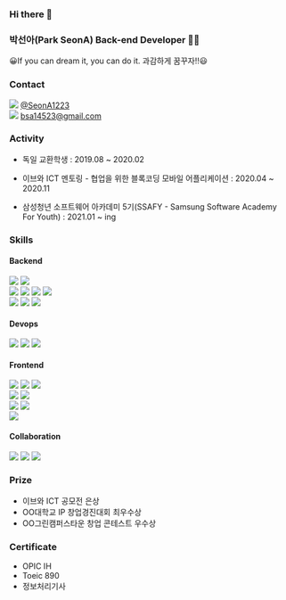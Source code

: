 ### Hi there 👋

### 박선아(Park SeonA) Back-end Developer 👩‍💻

😀If you can dream it,  you can do it. 과감하게 꿈꾸자!!😃

### Contact

<img src="https://img.shields.io/badge/GitHub-181717?style=flat&logo=GitHub&logoColor=white"> [@SeonA1223](https://github.com/SeonA1223)
<br/>
<img src="https://img.shields.io/badge/Gmail-EA4335?style=flat&logo=Gmail&logoColor=white"> bsa14523@gmail.com

### Activity

- 독일 교환학생 : 2019.08 ~ 2020.02

- 이브와 ICT 멘토링 - 협업을 위한 블록코딩 모바일 어플리케이션 :  2020.04 ~ 2020.11

- 삼성청년 소프트웨어 아카데미 5기(SSAFY - Samsung Software Academy For Youth) : 2021.01 ~ ing



### Skills

#### Backend
<div>
<img src="https://img.shields.io/badge/java-%23ED8B00.svg?style=flat&logo=java&logoColor=white">
<img src="https://img.shields.io/badge/node.js-6DA55F?style=flat&logo=node.js&logoColor=white">
</div>
<div>
<img src="https://img.shields.io/badge/SpringBoot-6DB33F?style=flat&logo=springboot&logoColor=white">
<img src="https://img.shields.io/badge/Apache%20Maven-C71A36?style=flat&logo=Apache%20Maven&logoColor=white">
<img src="https://img.shields.io/badge/Gradle-02303A.svg?style=flat&logo=Gradle&logoColor=white">
<img src="https://img.shields.io/badge/IntelliJIDEA-000000.svg?style=flat&logo=intellij-idea&logoColor=white">
</div>
<div>
<img src="https://img.shields.io/badge/-MySQL-4479A1?style=flat&logo=mysql&logoColor=ffffff">
<img src="https://img.shields.io/badge/redis-%23DD0031.svg?style=flat&logo=redis&logoColor=white">
<img src="https://img.shields.io/badge/firebase-%23039BE5.svg?style=flat&logo=firebase">
</div>

#### Devops

<div>
<img src="https://img.shields.io/badge/AWS-232F3E?style=flat&logo=AmazonAWS&logoColor=white">
<img src="https://img.shields.io/badge/Docker-2496ED?style=flat&logo=Docker&logoColor=white">
<img src="https://img.shields.io/badge/NGINX-009639?style=flat&logo=NGINX&logoColor=white">
</div>

#### Frontend
<div>
<img src = "https://img.shields.io/badge/-HTML5-E34F26?style=flat&logo=html5&logoColor=white"> 
<img src = "https://img.shields.io/badge/-CSS3-1572B6?style=flat&logo=css3&logoColor=white">
<img src="https://img.shields.io/badge/-JavaScript-eed718?style=flat&logo=javascript&logoColor=ffffff">
</div>
<div>
<img src="https://img.shields.io/badge/-React-000000?style=flat&logo=react&logoColor=00c8ff">
<img src="https://img.shields.io/badge/vuejs-%2335495e.svg?style=flat&logo=vuedotjs&logoColor=%234FC08D">
</div>
<div>
<img src="http://img.shields.io/badge/-VS%20Code-007ACC?style=flat&logo=visual%20studio%20code&logoColor=white">
<img src="http://img.shields.io/badge/-Bootstrap-7952B3?style=flat&logo=Bootstrap&logoColor=white">
</div>
<img src="https://img.shields.io/badge/Android%20Studio-3DDC84.svg?style=flat&logo=android-studio&logoColor=white">

#### Collaboration
<div>
<img src="http://img.shields.io/badge/-GitLab-FCA121?style=flat&logo=git&logoColor=FFFFFF">
<img src="https://img.shields.io/badge/Jira-0052CC?style=flat&logo=Jira&logoColor=white">
<img src="https://img.shields.io/badge/Notion-000000?style=flat&logo=Notion&logoColor=white">
</div>

### Prize

- 이브와 ICT 공모전 은상
- OO대학교 IP 창업경진대회 최우수상
- OO그린캠퍼스타운 창업 콘테스트 우수상

### Certificate

- OPIC IH
- Toeic 890
- 정보처리기사


